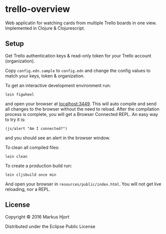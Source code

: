 # trello-overview

Web applicatin for watching cards from multiple Trello boards in one view.
Implemented in Clojure & Clojurescript.

## Setup

Get Trello authentication keys & read-only token for your Trello account (organization).

Copy `config.edn.sample` to `config.edn` and change the config values to match your keys, token & organization.

To get an interactive development environment run:

    lein figwheel

and open your browser at [localhost:3449](http://localhost:3449/).
This will auto compile and send all changes to the browser without the
need to reload. After the compilation process is complete, you will
get a Browser Connected REPL. An easy way to try it is:

    (js/alert "Am I connected?")

and you should see an alert in the browser window.

To clean all compiled files:

    lein clean

To create a production build run:

    lein cljsbuild once min

And open your browser in `resources/public/index.html`. You will not
get live reloading, nor a REPL. 

## License

Copyright © 2016 Markus Hjort

Distributed under the Eclipse Public License
